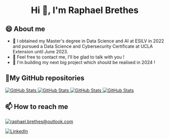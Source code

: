 <h1 align="center">Hi 👋, I'm Raphael Brethes</h1>

## 😄 About me
- 🌱 I obtained my Master's degree in Data Science and AI at ESILV in 2022 and pursued a Data Science and Cybersecurity Certificate at UCLA Extension until June 2023. 
- 🤔 Feel free to contact me, I'll be glad to talk with you !
- 💬 I'm building my next big project which should be realised in 2024 !

<h2>📌My GitHub repositories</h2>
<div>
  <p>
    <a href="https://github.com/RaphaelBts/clear-fashion">
      <img src="https://github-readme-stats.vercel.app/api/pin/?username=RaphaelBts&repo=clear-fashion" alt="GitHub Stats" />
    </a>
    <a href="https://github.com/RaphaelBts/Find-Films-Screenings">
      <img src="https://github-readme-stats.vercel.app/api/pin/?username=RaphaelBts&repo=Find-Films-Screenings" alt="GitHub Stats" />
    </a>
    <a href="https://github.com/YoanGab/sorare_alert_library">
      <img src="https://github-readme-stats.vercel.app/api/pin/?username=YoanGab&repo=sorare_alert_library" alt="GitHub Stats" />
    </a>
    <a href="https://github.com/YoanGab/the_aide">
      <img src="https://github-readme-stats.vercel.app/api/pin/?username=YoanGab&repo=the_aide" alt="GitHub Stats" />
    </a>
  </p>
</div>

<h2>📫 How to reach me</h2>

<a href="mailto:raphael.brethes@outlook.com">
  <img src="https://img.shields.io/badge/Outlook-0072C6?style=for-the-badge&logo=microsoft-outlook&logoColor=white" alt="raphael.brethes@outlook.com"/>
</a>

<a href="https://www.linkedin.com/in/rapha%C3%ABl-brethes-52053a1a3/">![LinkedIn](https://img.shields.io/badge/LinkedIn-0077B5?style=for-the-badge&logo=linkedin&logoColor=white)</a>
